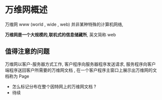 # 万维网概述

万维网 www (world , wide , web) 并非某种特殊的计算机网络,

**万维网是一个大规模的,联机式的信息储藏所**, 英文简称 web

## 值得注意的问题

万维网以客户-服务器方式工作, 客户程序向服务器程序发送请求, 服务程序向客户端程序送回客户所需要的万维网文档 , 在一个客户程序主窗口上展示出万维网的文档称为 Page

- 怎么标记分布在整个因特网上的万维网文档 ?
- 待续

